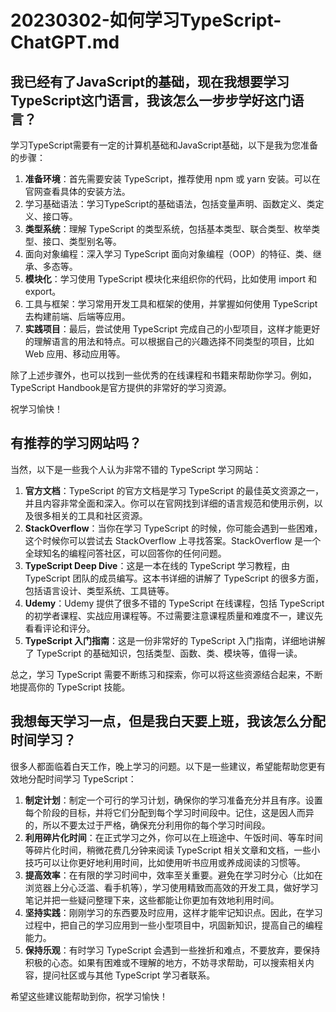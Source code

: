 # 20230302-如何学习TypeScript-ChatGPT.md

## 我已经有了JavaScript的基础，现在我想要学习TypeScript这门语言，我该怎么一步步学好这门语言？

学习TypeScript需要有一定的计算机基础和JavaScript基础，以下是我为您准备的步骤：

1. **准备环境**：首先需要安装 TypeScript，推荐使用 npm 或 yarn 安装。可以在官网查看具体的安装方法。
2. 学习基础语法：学习TypeScript的基础语法，包括变量声明、函数定义、类定义、接口等。
3. **类型系统**：理解 TypeScript 的类型系统，包括基本类型、联合类型、枚举类型、接口、类型别名等。
4. 面向对象编程：深入学习 TypeScript 面向对象编程（OOP）的特征、类、继承、多态等。
5. **模块化**：学习使用 TypeScript 模块化来组织你的代码，比如使用 import 和 export。
6. 工具与框架：学习常用开发工具和框架的使用，并掌握如何使用 TypeScript 去构建前端、后端等应用。
7. **实践项目**：最后，尝试使用 TypeScript 完成自己的小型项目，这样才能更好的理解语言的用法和特点。可以根据自己的兴趣选择不同类型的项目，比如 Web 应用、移动应用等。

除了上述步骤外，也可以找到一些优秀的在线课程和书籍来帮助你学习。例如，TypeScript Handbook是官方提供的非常好的学习资源。

祝学习愉快！

## 有推荐的学习网站吗？

当然，以下是一些我个人认为非常不错的 TypeScript 学习网站：

1. **官方文档**：TypeScript 的官方文档是学习 TypeScript 的最佳英文资源之一，并且内容非常全面和深入。你可以在官网找到详细的语言规范和使用示例，以及很多相关的工具和社区资源。
2. **StackOverflow**：当你在学习 TypeScript 的时候，你可能会遇到一些困难，这个时候你可以尝试去 StackOverflow 上寻找答案。StackOverflow 是一个全球知名的编程问答社区，可以回答你的任何问题。
3. **TypeScript Deep Dive**：这是一本在线的 TypeScript 学习教程，由 TypeScript 团队的成员编写。这本书详细的讲解了 TypeScript 的很多方面，包括语言设计、类型系统、工具链等。
4. **Udemy**：Udemy 提供了很多不错的 TypeScript 在线课程，包括 TypeScript 的初学者课程、实战应用课程等。不过需要注意课程质量和难度不一，建议先看看评论和评分。
5. **TypeScript 入门指南**：这是一份非常好的 TypeScript 入门指南，详细地讲解了 TypeScript 的基础知识，包括类型、函数、类、模块等，值得一读。

总之，学习 TypeScript 需要不断练习和探索，你可以将这些资源结合起来，不断地提高你的 TypeScript 技能。



## 我想每天学习一点，但是我白天要上班，我该怎么分配时间学习？

很多人都面临着白天工作，晚上学习的问题。以下是一些建议，希望能帮助您更有效地分配时间学习 TypeScript：

1. **制定计划**：制定一个可行的学习计划，确保你的学习准备充分并且有序。设置每个阶段的目标，并将它们分配到每个学习时间段中。记住，这是因人而异的，所以不要太过于严格，确保充分利用你的每个学习时间段。
2. **利用碎片化时间**：在正式学习之外，你可以在上班途中、午饭时间、等车时间等碎片化时间，稍微花费几分钟来阅读 TypeScript 相关文章和文档，一些小技巧可以让你更好地利用时间，比如使用听书应用或养成阅读的习惯等。
3. **提高效率**：在有限的学习时间中，效率至关重要。避免在学习时分心（比如在浏览器上分心泛滥、看手机等），学习使用精致而高效的开发工具，做好学习笔记并把一些疑问整理下来，这些都能让你更加有效地利用时间。
4. **坚持实践**：刚刚学习的东西要及时应用，这样才能牢记知识点。因此，在学习过程中，把自己的学习应用到一些小型项目中，巩固新知识，提高自己的编程能力。
5. **保持乐观**：有时学习 TypeScript 会遇到一些挫折和难点，不要放弃，要保持积极的心态。如果有困难或不理解的地方，不妨寻求帮助，可以搜索相关内容，提问社区或与其他 TypeScript 学习者联系。

希望这些建议能帮助到你，祝学习愉快！